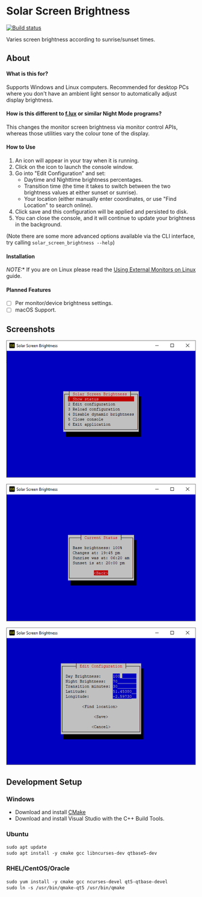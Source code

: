 # Solar Screen Brightness

[![Build status](https://github.com/jacob-pro/solar-screen-brightness/actions/workflows/rust.yml/badge.svg)](https://github.com/jacob-pro/solar-screen-brightness/actions)

Varies screen brightness according to sunrise/sunset times.

## About

#### What is this for?

Supports Windows and Linux computers. Recommended for desktop PCs where you don't have an ambient light sensor to
automatically adjust display brightness.

#### How is this different to [f.lux](https://justgetflux.com/) or similar Night Mode programs?

This changes the monitor screen brightness via monitor control APIs, 
whereas those utilities vary the colour tone of the display.

#### How to Use

1. An icon will appear in your tray when it is running.
2. Click on the icon to launch the console window.
3. Go into "Edit Configuration" and set:
    - Daytime and Nighttime brightness percentages.
    - Transition time (the time it takes to switch between the two brightness values at either sunset or sunrise).
    - Your location (either manually enter coordinates, or use "Find Location" to search online).
4. Click save and this configuration will be applied and persisted to disk.
5. You can close the console, and it will continue to update your brightness in the background.

(Note there are some more advanced options available via the CLI interface, 
try calling `solar_screen_brightness --help`)

#### Installation

*NOTE:** If you are on Linux please read the [Using External Monitors on Linux](docs/LINUX_MONITORS.md) guide.

#### Planned Features
- [ ] Per monitor/device brightness settings.
- [ ] macOS Support.

## Screenshots

![](./screenshots/main.png)

![](./screenshots/status.png)

![](./screenshots/edit_config.png)

## Development Setup

### Windows

- Download and install [CMake](https://cmake.org/download/)
- Download and install Visual Studio with the C++ Build Tools.  

### Ubuntu

```
sudo apt update
sudo apt install -y cmake gcc libncurses-dev qtbase5-dev
```

### RHEL/CentOS/Oracle

```
sudo yum install -y cmake gcc ncurses-devel qt5-qtbase-devel
sudo ln -s /usr/bin/qmake-qt5 /usr/bin/qmake
```
